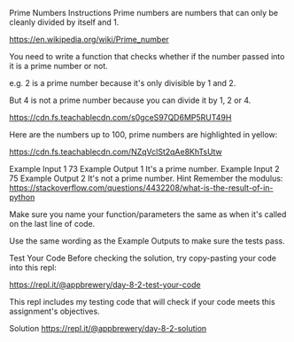Prime Numbers
Instructions
Prime numbers are numbers that can only be cleanly divided by itself and 1.

https://en.wikipedia.org/wiki/Prime_number

You need to write a function that checks whether if the number passed into it is a prime number or not.

e.g. 2 is a prime number because it's only divisible by 1 and 2.

But 4 is not a prime number because you can divide it by 1, 2 or 4.

https://cdn.fs.teachablecdn.com/s0gceS97QD6MP5RUT49H

Here are the numbers up to 100, prime numbers are highlighted in yellow:

https://cdn.fs.teachablecdn.com/NZqVclSt2qAe8KhTsUtw

Example Input 1
73
Example Output 1
It's a prime number.
Example Input 2
75
Example Output 2
It's not a prime number.
Hint
Remember the modulus:
https://stackoverflow.com/questions/4432208/what-is-the-result-of-in-python

Make sure you name your function/parameters the same as when it's called on the last line of code.

Use the same wording as the Example Outputs to make sure the tests pass.

Test Your Code
Before checking the solution, try copy-pasting your code into this repl:

https://repl.it/@appbrewery/day-8-2-test-your-code

This repl includes my testing code that will check if your code meets this assignment's objectives.

Solution
https://repl.it/@appbrewery/day-8-2-solution